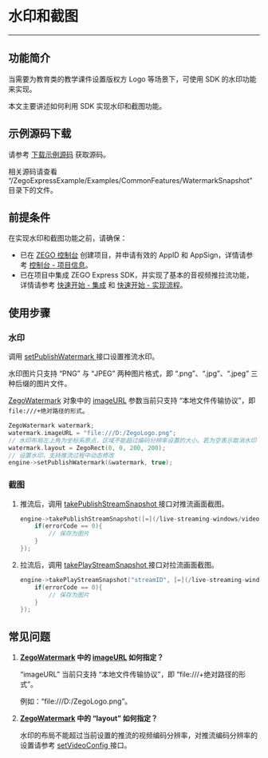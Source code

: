 # 水印和截图

- - -

## 功能简介

当需要为教育类的教学课件设置版权方 Logo 等场景下，可使用 SDK 的水印功能来实现。

本文主要讲述如何利用 SDK 实现水印和截图功能。

## 示例源码下载

请参考 [下载示例源码](https://doc-zh.zego.im/article/13412) 获取源码。

相关源码请查看 “/ZegoExpressExample/Examples/CommonFeatures/WatermarkSnapshot” 目录下的文件。

## 前提条件

在实现水印和截图功能之前，请确保：

- 已在 [ZEGO 控制台](https://console.zego.im) 创建项目，并申请有效的 AppID 和 AppSign，详情请参考 [控制台 - 项目信息](/console/project-info)。
- 已在项目中集成 ZEGO Express SDK，并实现了基本的音视频推拉流功能，详情请参考 [快速开始 - 集成](https://doc-zh.zego.im/article/13414) 和 [快速开始 - 实现流程](https://doc-zh.zego.im/article/13416)。


## 使用步骤


### 水印


调用 [setPublishWatermark ](https://doc-zh.zego.im/article/api?doc=Express_Video_SDK_API~cpp_windows~class~IZegoExpressEngine#set-publish-watermark) 接口设置推流水印。

<Warning title="注意">
水印图片只支持 “PNG” 与 “JPEG” 两种图片格式，即 “.png”、“.jpg”、“.jpeg” 三种后缀的图片文件。
</Warning>

[ZegoWatermark](https://doc-zh.zego.im/article/api?doc=Express_Video_SDK_API~cpp_windows~struct~ZegoWatermark) 对象中的 [imageURL](https://doc-zh.zego.im/article/api?doc=Express_Video_SDK_API~cpp_windows~struct~ZegoWatermark#image-url) 参数当前只支持 “本地文件传输协议”，即 `file:///+绝对路径的形式`。

```cpp
ZegoWatermark watermark;
watermark.imageURL = "file:///D:/ZegoLogo.png";
// 水印布局左上角为坐标系原点，区域不能超过编码分辨率设置的大小。若为空表示取消水印
watermark.layout = ZegoRect(0, 0, 200, 200);
// 设置水印，支持推流过程中动态修改
engine->setPublishWatermark(&watermark, true);
```

### 截图

1. 推流后，调用 [takePublishStreamSnapshot ](https://doc-zh.zego.im/article/api?doc=Express_Video_SDK_API~cpp_windows~class~IZegoExpressEngine#take-publish-stream-snapshot) 接口对推流画面截图。

    ```cpp
    engine->takePublishStreamSnapshot([=](/live-streaming-windows/video/int-errorcode,-void*-snapshot){
        if(errorCode == 0){
            // 保存为图片
        }
    });
    ```

2. 拉流后，调用 [takePlayStreamSnapshot ](https://doc-zh.zego.im/article/api?doc=Express_Video_SDK_API~cpp_windows~class~IZegoExpressEngine#take-play-stream-snapshot) 接口对拉流画面截图。

    ```cpp
    engine->takePlayStreamSnapshot("streamID", [=](/live-streaming-windows/video/int-errorcode,-void*-snapshot){
        if(errorCode == 0){
            // 保存为图片
        }
    });
    ```

## 常见问题

1. **[ZegoWatermark](https://doc-zh.zego.im/article/api?doc=Express_Video_SDK_API~cpp_windows~struct~ZegoWatermark) 中的 [imageURL](https://doc-zh.zego.im/article/api?doc=Express_Video_SDK_API~cpp_windows~struct~ZegoWatermark#image-url) 如何指定？**

    “imageURL” 当前只支持 “本地文件传输协议”，即 “file:///+绝对路径的形式”。

    例如：“file:///D:/ZegoLogo.png”。

2. **[ZegoWatermark](https://doc-zh.zego.im/article/api?doc=Express_Video_SDK_API~cpp_windows~struct~ZegoWatermark) 中的 “layout” 如何指定？**

    水印的布局不能超过当前设置的推流的视频编码分辨率，对推流编码分辨率的设置请参考 [setVideoConfig ](https://doc-zh.zego.im/article/api?doc=Express_Video_SDK_API~cpp_windows~class~IZegoExpressEngine#set-video-config) 接口。

<Content />
